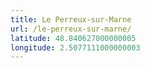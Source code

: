```yaml
---
title: Le Perreux-sur-Marne
url: /le-perreux-sur-marne/
latitude: 48.840627000000005
longitude: 2.5077111000000003
---
```

